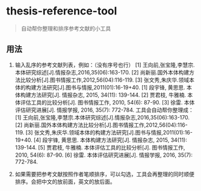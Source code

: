 # thesis-reference-tool

> 自动帮你整理和排序参考文献的小工具

## 用法

1. 输入乱序的参考文献列表，例如：（没有序号也行）
[1] 王向前,张宝隆,李慧宗.本体研究综述[J].情报杂志,2016,35(06):163-170.
[2] 尚新丽.国外本体构建方法比较分析[J].图书情报工作,2012,56(04):116-119.
[3] 张文秀,朱庆华.领域本体的构建方法研究[J].图书与情报,2011(01):16-19+40.
[1] 段宇锋, 黄思思. 本体构建方法研究[J]. 情报杂志, 2015, 34(11): 139-144.
[2] 贾君枝, 牛雅楠. 本体评估工具的比较分析[J]. 图书情报工作, 2010, 54(6): 87-90.
[3] 徐雷. 本体评估研究进展[J]. 情报学报, 2016, 35(7): 772-784.
工具会自动帮你整理成：
[1] 王向前,张宝隆,李慧宗.本体研究综述[J].情报杂志,2016,35(06):163-170.
[2] 尚新丽.国外本体构建方法比较分析[J].图书情报工作,2012,56(04):116-119.
[3] 张文秀,朱庆华.领域本体的构建方法研究[J].图书与情报,2011(01):16-19+40.
[4] 段宇锋, 黄思思. 本体构建方法研究[J]. 情报杂志, 2015, 34(11): 139-144.
[5] 贾君枝, 牛雅楠. 本体评估工具的比较分析[J]. 图书情报工作, 2010, 54(6): 87-90.
[6] 徐雷. 本体评估研究进展[J]. 情报学报, 2016, 35(7): 772-784.

2. 如果需要把参考文献按照作者笔顺排序，可以勾选，工具会再整理的同时顺便排序。会把中文的放前面，英文的放后面。
